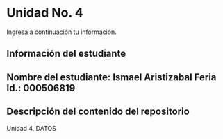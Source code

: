 # Unidad No. 4
Ingresa a continuación tu información.
## Información del estudiante  
Nombre del estudiante:  Ismael Aristizabal Feria
Id.: 000506819
---
## Descripción del contenido del repositorio  
Unidad 4, DATOS

